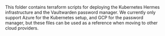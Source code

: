 This folder contains terraform scripts for deploying the Kubernetes Hermes infrastructure and the Vaultwarden password manager. We currently only support Azure for the Kubernetes setup, and GCP for the password manager, but these files can be used as a reference when moving to other cloud providers.
